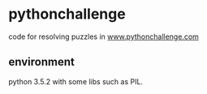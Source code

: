 # pythonchallenge
code for resolving puzzles in www.pythonchallenge.com 

## environment
python 3.5.2 with some libs such as PIL.
